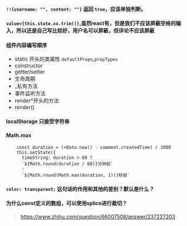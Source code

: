 #### `!!{username: "", content: ""}` 返回 `true`，应该单独判断。

#### `value={this.state.xx.trim()}`,虽然react有，但是我们不应该屏蔽空格的输入，所以还是自己写比较好，用户名可以屏蔽，但评论不应该屏蔽

#### 组件内容编写顺序
* static 开头的类属性 `defaultProps`,`propTypes`
* constructor
* getter/setter
* 生命周期
* _私有方法
* 事件监听方法
* render*开头的方法
* render()

#### localStorage 只接受字符串

#### Math.max
```
    const duration = (+Date.now() - comment.createdTime) / 1000
    this.setState({
      timeString: duration > 60 ?
      `${Math.round(duration / 60)}分钟前`
      :
      `${Math.round(Math.max(duration, 1))}秒前`
```

####   `color: transparent;` 这句话的作用和其他的差别？默认是什么？

#### 为什么const定义的数组，可以使用splice进行裁切？
> https://www.zhihu.com/question/66007508/answer/237227203